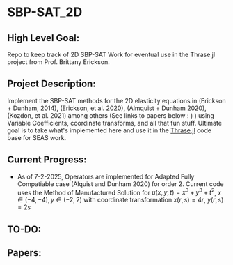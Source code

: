 # SBP-SAT_2D

## High Level Goal:
Repo to keep track of 2D SBP-SAT Work for eventual use in the Thrase.jl project from Prof. Brittany Erickson.

## Project Description:
Implement the SBP-SAT methods for the 2D elasticity equations in (Erickson + Dunham, 2014), (Erickson, et al. 2020), (Almquist + Dunham 2020), (Kozdon, et al. 2021) among others (See links to papers below : ) ) using Variable Coefficients, coordinate transforms, and all that fun stuff. Ultimate goal is to take what's implemented here and use it in the [Thrase.jl](https://github.com/Thrase/Thrase.jl) code base for SEAS work.

## Current Progress:
- As of 7-2-2025, Operators are implemented for Adapted Fully Compatiable case (Alquist and Dunham 2020) for order 2. Current code uses the Method of Manufactured Solution for
    $u(x, y, t) = x^3 + y^3 + t^2$,
    $x \in (-4, -4), y \in (-2, 2)$ with coordinate transformation $x(r, s) = 4r$, $y(r, s) = 2s$ 

## TO-DO:

## Papers:


